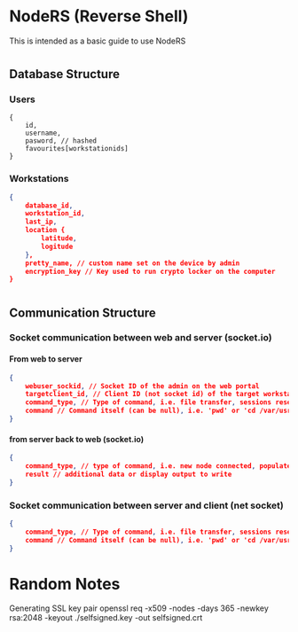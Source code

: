 # NodeRS (Reverse Shell)
This is intended as a basic guide to use NodeRS
#
## Database Structure

### Users
```
{
    id,
    username,
    pasword, // hashed
    favourites[workstationids]
}
```
### Workstations
```json
{
    database_id,
    workstation_id,
    last_ip,
    location {
        latitude,
        logitude
    },
    pretty_name, // custom name set on the device by admin
    encryption_key // Key used to run crypto locker on the computer
}
```
#
## Communication Structure
### Socket communication between web and server (socket.io)
#### From web to server
```json
{
    webuser_sockid, // Socket ID of the admin on the web portal
    targetclient_id, // Client ID (not socket id) of the target workstation
    command_type, // Type of command, i.e. file transfer, sessions reset, exec...
    command // Command itself (can be null), i.e. 'pwd' or 'cd /var/usr'
}
```
#### from server back to web (socket.io)
```json
{
    command_type, // type of command, i.e. new node connected, populate something on page
    result // additional data or display output to write
}
```

### Socket communication between server and client (net socket)
```json
{
    command_type, // Type of command, i.e. file transfer, sessions reset, exec...
    command // Command itself (can be null), i.e. 'pwd' or 'cd /var/usr'
}
```

# Random Notes
Generating SSL key pair
openssl req -x509 -nodes -days 365 -newkey rsa:2048 -keyout ./selfsigned.key -out selfsigned.crt
